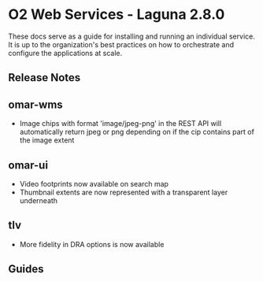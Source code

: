 # O2 Web Services - Laguna 2.8.0

These docs serve as a guide for installing and running an individual service. It is up to the organization's best practices on how to orchestrate and configure the applications at scale.

## Release Notes

## omar-wms
* Image chips with format 'image/jpeg-png' in the REST API will automatically return jpeg or png depending on if the cip contains part of the image extent

## omar-ui
* Video footprints now available on search map
* Thumbnail extents are now represented with a transparent layer underneath

## tlv
* More fidelity in DRA options is now available


## Guides
